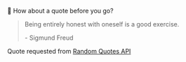 📣 How about a quote before you go?

> Being entirely honest with oneself is a good exercise.
>
> <p>- Sigmund Freud</p>

Quote requested from [Random Quotes API](https://github.com/lukePeavey/quotable)
